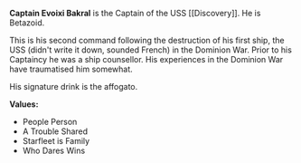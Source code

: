 **Captain Evoixi Bakral** is the Captain of the USS [[Discovery]]. He is Betazoid.

This is his second command following the destruction of his first ship, the USS (didn't write it down, sounded French) in the Dominion War. Prior to his Captaincy he was a ship counsellor. His experiences in the Dominion War have traumatised him somewhat.

His signature drink is the affogato.

**Values:**
- People Person
- A Trouble Shared
- Starfleet is Family
- Who Dares Wins